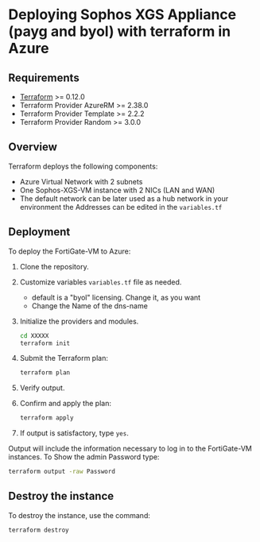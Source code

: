 # Deploying Sophos XGS Appliance (payg and byol) with terraform in Azure

## Requirements
* [Terraform](https://learn.hashicorp.com/terraform/getting-started/install.html) >= 0.12.0
* Terraform Provider AzureRM >= 2.38.0
* Terraform Provider Template >= 2.2.2
* Terraform Provider Random >= 3.0.0

## Overview

Terraform deploys the following components:

* Azure Virtual Network with 2 subnets
* One Sophos-XGS-VM instance with 2 NICs (LAN and WAN)
* The default network can be later used as a hub network in your environment the Addresses can be edited in the `variables.tf`


## Deployment

To deploy the FortiGate-VM to Azure:

1. Clone the repository.
2. Customize variables `variables.tf` file as needed.
      * default is a "byol" licensing. Change it, as you want
      * Change the Name of the dns-name
4. Initialize the providers and modules.

   ```sh
   cd XXXXX
   terraform init
    ```
   
5. Submit the Terraform plan:

   ```sh
   terraform plan
   ```

6. Verify output.
7. Confirm and apply the plan:

   ```sh
   terraform apply
   ```

8. If output is satisfactory, type `yes`.

Output will include the information necessary to log in to the FortiGate-VM instances.
To Show the admin Password type:

   ```sh
   terraform output -raw Password
   ```

## Destroy the instance

To destroy the instance, use the command:

```sh
terraform destroy
```

